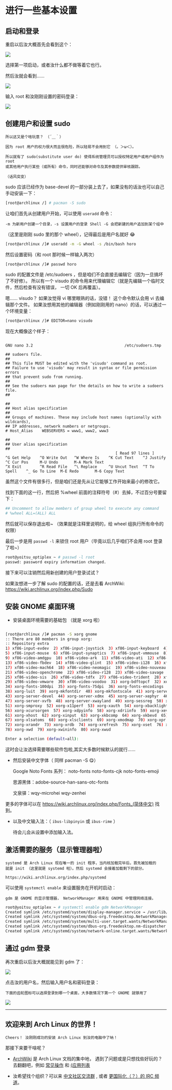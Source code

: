 # 进行一些基本设置

## 启动和登录

重启以后汝大概首先会看到这个：

![](/assets/post_installation_configuration/grub.png)

选择第一项启动，或者汝什么都不做等着它也行。

然后汝就会看到……

![](/assets/post_installation_configuration/login.png)

输入 root 和汝刚刚设置的密码登录：

![](/assets/post_installation_configuration/tty.png)

## 创建用户和设置 sudo 

    所以这又是个啥玩意？ （´＿｀）

    因为 root 用户的权力很大而且很危险，所以轻易不会用到它 （。＞ω＜）。

    所以就有了 sudo(substitute user do) 使得系统管理员可以授权特定用户或用户组作为 root 
    或其他用户执行某些（或所有）命令，同时还能够对命令及其参数提供审核跟踪。 

    （话风突变）

sudo 应该已经作为 base-devel 的一部分装上去了，如果没有的话汝也可以自己手动安装一下：

```bash
[root@archlinux /] # pacman -S sudo 
```

让咱们首先从创建用户开始，可以使用 `useradd` 命令：

    -m 为新用户创建一个目录，-s 设置用户的登录 Shell -G 会把新建的用户追加到某个组中
  （这里是刚刚 sudo 里的那个 wheel），记得最后是用户名就好 😂

```bash
[root@archlinux /]# useradd -m -G wheel -s /bin/bash horo
```
然后设置密码（和 root 那时候一样输入两次）
```bash
[root@archlinux /]# passwd horo
```
sudo 的配置文件是 /etc/sudoers ，但是咱们不会直接去编辑它（因为一旦搞坏了不好修）。
所以有一个 visudo 的命令用来代理编辑它（就是先编辑一个临时文件，然后检查有没有错误，
一切 OK 后再覆盖）。

嗯…… visudo？ 如果汝觉得 vi 哪里眼熟的话，没错！ 这个命令默认会用 vi 去编辑那个文件。
如果汝想用其他的编辑器（例如刚刚用的 nano）的话，可以通过一个环境变量：

```bash
[root@archlinux /]# EDITOR=nano visudo
```

现在大概像这个样子：

```text

GNU nano 3.2                                        /etc/sudoers.tmp                                                  

## sudoers file.
##
## This file MUST be edited with the 'visudo' command as root.
## Failure to use 'visudo' may result in syntax or file permission errors
## that prevent sudo from running.
##
## See the sudoers man page for the details on how to write a sudoers file.
##

##
## Host alias specification
##
## Groups of machines. These may include host names (optionally with wildcards),
## IP addresses, network numbers or netgroups.
# Host_Alias    WEBSERVERS = www1, www2, www3

##
## User alias specification
##
                                                [ Read 97 lines ]
^G Get Help    ^O Write Out   ^W Where Is    ^K Cut Text    ^J Justify     ^C Cur Pos     M-U Undo       M-A Mark Text
^X Exit        ^R Read File   ^\ Replace     ^U Uncut Text  ^T To Spell    ^_ Go To Line  M-E Redo       M-6 Copy Text
```

虽然这个文件有很多行，但是咱们还是先从让它能够工作开始来最小的修改它。

找到下面的这一行，然后把 %wheel 前面的注释符号（#）去掉，不过百分号要留下：


```bash
## Uncomment to allow members of group wheel to execute any command
# %wheel ALL=(ALL) ALL
```
然后就可以保存退出啦~ （效果就是注释里说明的，给 wheel 组执行所有命令的权限）

最后一步是用 `passwd -l` 来锁住 root 用户（毕竟以后几乎咱们不会用 root 登录了啦~）

```bash
root@yoitsu_optiplex ~ # passwd -l root
passwd: password expiry information changed.
```

接下来可以注销然后用新创建的用户登录试试？

如果汝想进一步了解 sudo 的配置的话，还是去看 ArchWiki: https://wiki.archlinux.org/index.php/Sudo

## 安装 GNOME 桌面环境

* 安装桌面环境需要的基础包 （就是 xorg 啦）

```bash

[root@archlinux /]# pacman -S xorg gnome
:: There are 80 members in group xorg:
:: Repository extra
1) xf86-input-evdev  2) xf86-input-joystick  3) xf86-input-keyboard  4) xf86-input-libinput
5) xf86-input-mouse  6) xf86-input-synaptics  7) xf86-input-vmmouse  8) xf86-input-void
9) xf86-video-amdgpu  10) xf86-video-ark  11) xf86-video-ati  12) xf86-video-dummy
13) xf86-video-fbdev  14) xf86-video-glint  15) xf86-video-i128  16) xf86-video-intel
17) xf86-video-mach64  18) xf86-video-neomagic  19) xf86-video-nouveau  20) xf86-video-nv
21) xf86-video-openchrome  22) xf86-video-r128  23) xf86-video-savage  24) xf86-video-siliconmotion
25) xf86-video-sis  26) xf86-video-tdfx  27) xf86-video-trident  28) xf86-video-vesa
29) xf86-video-vmware  30) xf86-video-voodoo  31) xorg-bdftopcf  32) xorg-docs  33) xorg-font-util
34) xorg-fonts-100dpi  35) xorg-fonts-75dpi  36) xorg-fonts-encodings  37) xorg-iceauth
38) xorg-luit  39) xorg-mkfontdir  40) xorg-mkfontscale  41) xorg-server  42) xorg-server-common
43) xorg-server-devel  44) xorg-server-xdmx  45) xorg-server-xephyr  46) xorg-server-xnest
47) xorg-server-xvfb  48) xorg-server-xwayland  49) xorg-sessreg  50) xorg-setxkbmap
51) xorg-smproxy  52) xorg-x11perf  53) xorg-xauth  54) xorg-xbacklight  55) xorg-xcmsdb
56) xorg-xcursorgen  57) xorg-xdpyinfo  58) xorg-xdriinfo  59) xorg-xev  60) xorg-xgamma
61) xorg-xhost  62) xorg-xinput  63) xorg-xkbcomp  64) xorg-xkbevd  65) xorg-xkbutils  66) xorg-xkill
67) xorg-xlsatoms  68) xorg-xlsclients  69) xorg-xmodmap  70) xorg-xpr  71) xorg-xprop
72) xorg-xrandr  73) xorg-xrdb  74) xorg-xrefresh  75) xorg-xset  76) xorg-xsetroot  77) xorg-xvinfo
78) xorg-xwd  79) xorg-xwininfo  80) xorg-xwud

Enter a selection (default=all):
```
这时会让汝选择需要哪些软件包啦,其实大多数时候默认的就行……

* 然后安装中文字体（ 同样 pacman -S  😋）

    Google Noto Fonts 系列： noto-fonts noto-fonts-cjk noto-fonts-emoji

    思源黑体：adobe-source-han-sans-otc-fonts

    文泉驿：wqy-microhei wqy-zenhei

更多的字体可以在 https://wiki.archlinux.org/index.php/Fonts_(简体中文) 找到。

* 以及中文输入法：（ `ibus-libpinyin` 或 `ibus-rime` ）

    待会儿会从设置中添加输入法。

## 激活需要的服务（显示管理器啦）

    systemd 是 Arch Linux 现在唯一的 init 程序，当内核加载完毕后，首先被加载的
    就是 init （这里就是 systemd 啦）。然后 systemd 会接着加载剩下的部分。

    https://wiki.archlinux.org/index.php/systemd

可以使用 `systemctl enable` 来设置服务在开机时启动：

    gdm 是 GNOME 的显示管理器， NetworkManager 用来在 GNOME 中管理网络连接。

```bash
root@yoitsu_optiplex ~ # systemctl enable gdm NetworkManager
Created symlink /etc/systemd/system/display-manager.service → /usr/lib/systemd/system/gdm.service.
Created symlink /etc/systemd/system/dbus-org.freedesktop.NetworkManager.service → /usr/lib/systemd/system/NetworkManager.service.
Created symlink /etc/systemd/system/multi-user.target.wants/NetworkManager.service → /usr/lib/systemd/system/NetworkManager.service.
Created symlink /etc/systemd/system/dbus-org.freedesktop.nm-dispatcher.service → /usr/lib/systemd/system/NetworkManager-dispatcher.service.
Created symlink /etc/systemd/system/network-online.target.wants/NetworkManager-wait-online.service → /usr/lib/systemd/system/NetworkManager-wait-online.service.
```

## 通过 gdm 登录

再次重启以后汝大概就能见到 gdm 了：

![](/assets/post_installation_configuration/gdm_0.png)

点击汝的用户名，然后输入用户名和密码登录：

    下面的齿轮图标可以选择登录到哪一个桌面，大多数情况下第一个 GNOME 就够用了 

![](/assets/post_installation_configuration/gdm_1.png)

----

## 欢迎来到 Arch Linux 的世界！


    Cheers！ 汝刚刚成功的安装 Arch Linux 到汝的电脑中了呐！

那接下来要干啥呢？

* [ArchWiki](https://wiki.archlinux.org/) 是 Arch Linux 文档的集中地，
  遇到了问题或是只想找些好玩的？去翻翻吧，例如 
  [常见操作](https://wiki.archlinux.org/index.php/General_recommendations_(%E7%AE%80%E4%BD%93%E4%B8%AD%E6%96%87))
  和 [(应用列表](https://wiki.archlinux.org/index.php/List_of_applications_(%E7%AE%80%E4%BD%93%E4%B8%AD%E6%96%87))

* 汝希望找个组织？可以来 [中文社区交流群](http://fars.ee/~readme.html) ,
  或者 [更国际化（？）的 IRC 频道](https://wiki.archlinux.org/index.php/IRC_channel)。
